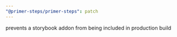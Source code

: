 ```yaml
---
"@primer-steps/primer-steps": patch
---
```


prevents a storybook addon from being included in production build
